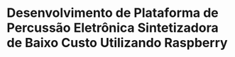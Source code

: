 # Desenvolvimento de Plataforma de Percussão Eletrônica Sintetizadora de Baixo Custo Utilizando Raspberry
